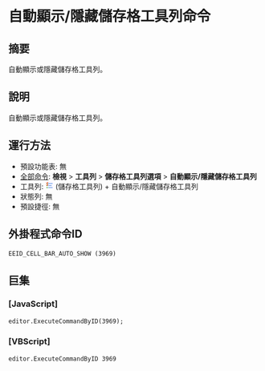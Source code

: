 # 自動顯示/隱藏儲存格工具列命令

## 摘要

自動顯示或隱藏儲存格工具列。

## 說明

自動顯示或隱藏儲存格工具列。

## 運行方法

- 預設功能表: 無
- [全部命令](../tools/all_commands): **檢視** >
**工具列** \> **儲存格工具列選項** \> **自動顯示/隱藏儲存格工具列**
- 工具列: ![](../../images/commonsettings.png) (儲存格工具列) \+ 自動顯示/隱藏儲存格工具列
- 狀態列: 無
- 預設捷徑: 無

## 外掛程式命令ID

```
EEID_CELL_BAR_AUTO_SHOW (3969)
```

## 巨集

### \[JavaScript\]

```
editor.ExecuteCommandByID(3969);
```

### \[VBScript\]

```
editor.ExecuteCommandByID 3969
```
